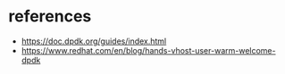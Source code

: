 # references
* https://doc.dpdk.org/guides/index.html
* https://www.redhat.com/en/blog/hands-vhost-user-warm-welcome-dpdk
